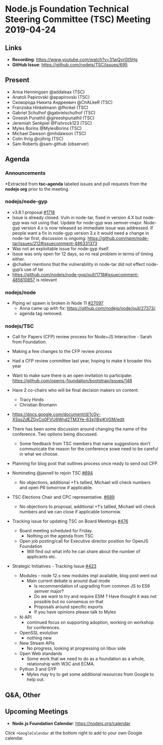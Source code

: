 # Node.js Foundation Technical Steering Committee (TSC) Meeting 2019-04-24

## Links

* **Recording**: https://www.youtube.com/watch?v=31wQvrGt5Hg
* **GitHub Issue**: https://github.com/nodejs/TSC/issues/695

## Present

* Anna Henningsen @addaleax (TSC)
* Anatoli Papirovski @apapirovski (TSC)
* Сковорода Никита Андреевич @ChALkeR (TSC)
* Franziska Hinkelmann @fhinkel (TSC)
* Gabriel Schulhof @gabrielschulhof (TSC)
* Gireesh Punathil @gireeshpunathil (TSC)
* Jeremiah Senkpiel @Fishrock123 (TSC)
* Myles Borins @MylesBorins (TSC)
* Michael Dawson @mhdawson (TSC)
* Colin Ihrig @cjihrig (TSC)
* Sam Roberts @sam-github (observer)

## Agenda

### Announcements
 
*Extracted from **tsc-agenda** labeled issues and pull requests from the **nodejs org** prior to the meeting.

### nodejs/node-gyp

*  v3.8.1 proposal [#1718](https://github.com/nodejs/node-gyp/pull/1718)
  * Issue is already closed.  Vuln in node-tar, fixed in version 4.X but node-gyp was not
    using that.  Update for node-gyp was semver-major.  Node-gyp version 4.x is now released
    so immediate issue was addressed. If people want a fix in node-gyp version 3.x it would
    need a change in node-tar first, discussion is ongoing: https://github.com/npm/node-tar/issues/212#issuecomment-486331373
  * Was not an exploitable issue for node-gyp itself. 
  * Issue was only open for 12 days, so no real problem in terms of timing either.
  * @chalker mentions that the vulnerability in node-tar did not effect node-gyp’s use of tar
  * https://github.com/nodejs/node-gyp/pull/1718#issuecomment-485610857 is relevant

### nodejs/node

* Piping w/ spawn is broken in Node 11 [#27097](https://github.com/nodejs/node/issues/27097)
  * Anna came up with fix: https://github.com/nodejs/node/pull/27373/.
  * agenda tag removed.

### nodejs/TSC

*  Call for Papers (CFP) review process for Node+JS Interactive - Sarah from Foundation.
  * Making a few changes to the CFP review process
  * Had a CFP review committee last year, hoping to make it broader this year
  * Want to make sure there is an open invitation to participate: https://github.com/openjs-foundation/bootstrap/issues/148
  * Have 2 co-chairs who will be final decision makers on content: 
    * Tracy Hinds
    * Christian Bromann 
  * https://docs.google.com/document/d/1c0y-XSssZdEZGyCo0FVU6Wnd2TM3Ye-63xi18xjKVGM/edit

  * There has been some discussion around changing the name of the conference.  Two options
    being discussed.  
    * Some feedback from TSC members that name suggestions don’t communicate the reason
      for the conference sowe  need to be careful in what we choose.
  * Planning for blog post that outlines process once ready to send out CFP.
  
* Nominating @jasnell to rejoin TSC [#694](https://github.com/nodejs/TSC/issues/694)
  * No objections, additional +1's tallied, Michael will check numbers and open PR tomorrow
    if applicable.

* TSC Elections Chair and CPC representative. [#689](https://github.com/nodejs/TSC/issues/689)
  * No objections to proposal, additional +1's tallied, Michael will check numbers and
    we can close if applicable tomorrow.

* Tracking issue for updating TSC on Board Meetings [#476](https://github.com/nodejs/TSC/issues/476)
  * Board meeting scheduled for Friday.
    * Nothing on the agenda from TSC
  * Open job posting/call for Executive director position for OpenJS Foundation
    * Will find out what info he can share about the number of applicants etc. 

* Strategic Initiatives - Tracking Issue [#423](https://github.com/nodejs/TSC/issues/423)
  * Modules - node 12.x new modules impl available, blog post went out
     * Main current debate is around dual mode
       * Is recommendation of upgrading from common JS to ES6 semver major?
       * Do we want to try and require ESM ? Have thought it was not possible but no consensus on that
       * Proposals around specific exports
       * If you have opinions please talk to Myles
   * N-API 
     * continued focus on supporting adoption, working on workshop for conferences.
  * OpenSSL evolution 
    * nothing new
  * New Stream APIs
    * No progress, looking at progressing on libuv side
  * Open Web standards
    * Some work that we need to do as a foundation as a whole, relationship with W3C and
      ECMA.
  * Python 3 and GYP
    * Myles may try to get some additional resources from Google to help out.

## Q&A, Other

## Upcoming Meetings

* **Node.js Foundation Calendar**: https://nodejs.org/calendar

Click `+GoogleCalendar` at the bottom right to add to your own Google calendar.



